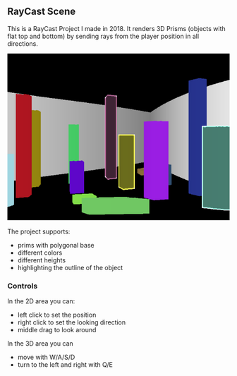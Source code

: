 ## RayCast Scene
This is a RayCast Project I made in 2018. It renders 3D Prisms (objects with flat top and bottom) by sending rays from the player position in all directions. 

![screenshot of the scene](thumbnail.png)

The project supports:
 - prims with polygonal base
 - different colors
 - different heights
 - highlighting the outline of the object

### Controls
In the 2D area you can:
 - left click to set the position
 - right click to set the looking direction
 - middle drag to look around

In the 3D area you can
 - move with W/A/S/D
 - turn to the left and right with Q/E